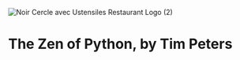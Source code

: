 ![Noir Cercle avec Ustensiles Restaurant Logo (2)](https://user-images.githubusercontent.com/96126445/165078339-2244907d-17bf-4ea5-b805-124a2525c581.png)
# The Zen of Python, by Tim Peters
